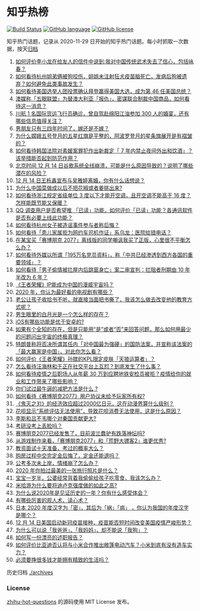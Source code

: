 # 知乎热榜
[![Build Status](https://github.com/ToWeLong/zhihu-hot-questions/workflows/CI/badge.svg)](https://github.com/ToWeLong/zhihu-hot-questions/actions)
[![GitHub language](https://img.shields.io/badge/language-golang-orange.svg)](https://golang.org/)
[![GitHub license](https://img.shields.io/github/license/ToWeLong/zhihu-hot-questions)](https://github.com/ToWeLong/zhihu-hot-questions/blob/main/LICENSE)

知乎热门话题，记录从 2020-11-29 日开始的知乎热门话题。每小时抓取一次数据，按天[归档](./archives)

<!-- BEGIN -->

1. [如何评价李小龙在给友人的信件中说到:我对中国传统武术失去了信心，包括咏春？](https://www.zhihu.com/question/355687215)
1. [如何看待杭州姐弟俩被狗咬伤，姐姐未注射狂犬疫苗脑死亡，发病后狗被遗弃？如何避免此类事故发生？](https://www.zhihu.com/question/434831161)
1. [如何看待美国选举人团投票确认拜登赢得美国大选，成为第 46 任美国总统？](https://www.zhihu.com/question/434886307)
1. [澳媒称「五眼联盟」为替澳大利亚「报仇」，密谋联合制裁中国商品，如何看待这一消息？](https://www.zhihu.com/question/434846178)
1. [川航 1 名国际货运飞行员确诊，曾自驾赴绵阳江油参加 300 人的婚宴，还有哪些信息值得关注？](https://www.zhihu.com/question/434918132)
1. [男朋友只有三四年时间了，嫁还是不嫁？](https://www.zhihu.com/question/434730359)
1. [为什么嫦娥五号登月的五星红旗是平整的，阿波罗登月的星条旗展开是有褶皱的？](https://www.zhihu.com/question/433510446)
1. [如何看待韩国法院对素媛案罪犯作出新裁定「 7 年内禁止夜间外出和饮酒」？该举措能否起到防范作用？](https://www.zhihu.com/question/434907061)
1. [北京时间 12 月 14 日谷歌系统全线崩溃，可能是什么原因导致的？说明了哪些潜在的风险？](https://www.zhihu.com/question/434840426)
1. [12 月 14 日王栎鑫宣布与吴雅婷离婚，你有什么话想说？](https://www.zhihu.com/question/434839283)
1. [为什么中国菜做成以后不把花椒或者姜挑出来?](https://www.zhihu.com/question/429794144)
1. [如何看待浙江规定省级单位 3 度以下才能开空调，且开空调不能高于 16 度？怎样能既节能又保暖？](https://www.zhihu.com/question/434854787)
1. [QQ  调查用户是否希望推 「已读」功能，如何评价「已读」功能？各通讯软件是否有必要上线此功能？](https://www.zhihu.com/question/434876571)
1. [如何看待杭州女子被造谣事件参与者称后悔？](https://www.zhihu.com/question/434901364)
1. [如何看待「患儿家属拒为网约车司机作证」系乌龙：医院给错电话？](https://www.zhihu.com/question/434960669)
1. [在某宝买「赛博朋克 2077」离线版的同学嘲讽我买了正版，心里很不平衡怎么办？](https://www.zhihu.com/question/434417819)
1. [如何看待外媒以所谓「195万名党员资料」，称「中共已经渗透到西方各国的重要领域」？](https://www.zhihu.com/question/434937513)
1. [如何看待「男子偷情被拦屋内后跳窗身亡」案二审宣判：拦阻者刑期由 10 年半改为 6 年？](https://www.zhihu.com/question/434911247)
1. [《王者荣耀》IP能成为中国的漫威宇宙吗？](https://www.zhihu.com/question/434009404)
1. [2020 年，你认为最好看的电视剧有哪些？](https://www.zhihu.com/question/433710194)
1. [老公让孩子收拾书不听，就直接当面把书撕了，我该怎么做去改变他的教育方式呢？](https://www.zhihu.com/question/433501630)
1. [男生眼里的白月光是一个怎么样的存在？](https://www.zhihu.com/question/277228908)
1. [iOS有哪些功能是优于安卓的?](https://www.zhihu.com/question/378855173)
1. [如果有个全知的存在，但是只能用“是”或者“否”来回答问题，那么如何用最少的问题问出宇宙的终极真理？](https://www.zhihu.com/question/434765329)
1. [特朗普称将否决所谓其任内「对中国最为强硬」的国防法案，并宣称该法案的「最大赢家是中国」，对此你怎么看？](https://www.zhihu.com/question/434829648)
1. [如何评价《王者荣耀》孙膑的KPL限定皮肤「天狼运算者」？](https://www.zhihu.com/question/434851185)
1. [怎么看待汪海林和于正在社交平台上互怼？到底发生了什么事？](https://www.zhihu.com/question/434797900)
1. [如何看待疫情之后职场人从年薪 30 万到应聘地铁安检员被拒？疫情给你的就业和工作带来了哪些影响？](https://www.zhihu.com/question/434304527)
1. [你们试过最牛逼的减肥方法是什么 ?](https://www.zhihu.com/question/357332126)
1. [如何看待《赛博朋克2077》用户协议未给予玩家所有权?](https://www.zhihu.com/question/434303584)
1. [《鬼灭之刃》的经济效应超过2000亿日元，这在动漫界算什么级别？](https://www.zhihu.com/question/434179882)
1. [花呗显示“系统评估无法使用”，导致花呗消费无法使用，这是什么原因？](https://www.zhihu.com/question/434647345)
1. [李斯和吕不韦哪个对秦国贡献更大?](https://www.zhihu.com/question/433526527)
1. [考研没考上丢脸吗？](https://www.zhihu.com/question/422623666)
1. [赛博朋克2077已经发售了，目前波兰蠢驴有跌落神坛吗?](https://www.zhihu.com/question/434830725)
1. [从游戏制作来看，「赛博朋克2077」和「荒野大镖客2」谁更优秀?](https://www.zhihu.com/question/434199918)
1. [教资面试十天准备，考过的概率大么？](https://www.zhihu.com/question/434245405)
1. [购房过程中交完定金后悔了，定金还能退吗？](https://www.zhihu.com/question/38708147)
1. [公考多次未上岸，情绪崩了怎么办？](https://www.zhihu.com/question/433611989)
1. [2020 年你拍过最美的一张旅行照片是什么？](https://www.zhihu.com/question/432982996)
1. [宝宝一岁半，公婆经常背着我偷偷给孩子吃零食，我该怎么办？](https://www.zhihu.com/question/434800008)
1. [米哈游为什么要将迪卢克强度做的如此之高?](https://www.zhihu.com/question/433979648)
1. [为什么说2020年是见证历史的一年？你有什么感受体会？](https://www.zhihu.com/question/411839148)
1. [有哪些厉害的观人术、读心术？](https://www.zhihu.com/question/263469269)
1. [日本 2020 年度汉字为「密」，其后为「祸」「病」 ，你认为我国的年度汉字是哪个？](https://www.zhihu.com/question/434894056)
1. [12 月 14 日美国启动新冠疫苗接种，疫苗能否短时间改变美国疫情严峻形势？](https://www.zhihu.com/question/434890809)
1. [为什么可以说「我爸爸」、「我妈妈」，却不能说「我狗」？](https://www.zhihu.com/question/60595525)
1. [如何写一份漂亮的述职报告？](https://www.zhihu.com/question/22478954)
1. [如何评价比亚迪否认将与小米合作推出敞篷电动汽车？小米到底有没有造车实力？](https://www.zhihu.com/question/434925940)
1. [必须要挣很多钱才能拥有精致的生活吗？](https://www.zhihu.com/question/434804275)

<!-- END -->

历史归档 [./archives](./archives)


### License
[zhihu-hot-questions](https://github.com/towelong/zhihu-hot-questions) 的源码使用 MIT License 发布。